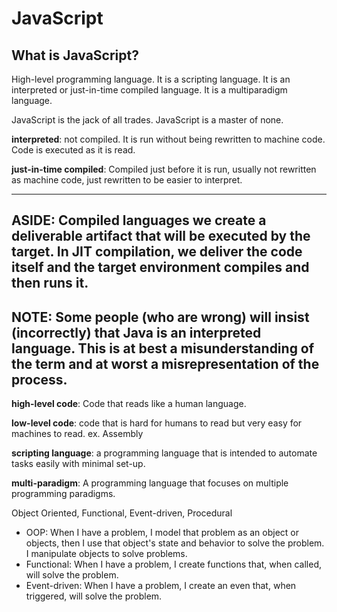 # JavaScript

## What is JavaScript?

High-level programming language. It is a scripting language. It is an interpreted or just-in-time compiled language. It is a multiparadigm language.

JavaScript is the jack of all trades. JavaScript is a master of none.

**interpreted**: not compiled. It is run without being rewritten to machine code. Code is executed as it is read.

**just-in-time compiled**: Compiled just before it is run, usually not rewritten as machine code, just rewritten to be easier to interpret.

---
**ASIDE**: Compiled languages we create a deliverable artifact that will be executed by the target. In JIT compilation, we deliver the code itself and the target environment compiles and then runs it.
---
**NOTE**: Some people (who are wrong) will insist (incorrectly) that Java is an interpreted language. This is at best a misunderstanding of the term and at worst a misrepresentation of the process.
---

**high-level code**: Code that reads like a human language.

**low-level code**: code that is hard for humans to read but very easy for machines to read. ex. Assembly

**scripting language**: a programming language that is intended to automate tasks easily with minimal set-up.

**multi-paradigm**: A programming language that focuses on multiple programming paradigms.

Object Oriented, Functional, Event-driven, Procedural

* OOP: When I have a problem, I model that problem as an object or objects, then I use that object's state and behavior to solve the problem. I manipulate objects to solve problems.
* Functional: When I have a problem, I create functions that, when called, will solve the problem.
* Event-driven: When I have a problem, I create an even that, when triggered, will solve the problem.